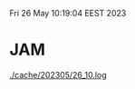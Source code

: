 Fri 26 May 10:19:04 EEST 2023
# JAM
<a href='./cache/202305/26_10.log'>./cache/202305/26_10.log</a>
